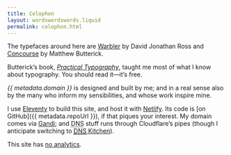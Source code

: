 ```yaml
---
title: Colophon
layout: wordswordswords.liquid
permalink: colophon.html
---
```


The typefaces around here are
<a href="https://djr.com/warbler" rel="external" target="_blank">Warbler</a> by
David Jonathan Ross and
<a href="https://mbtype.com/fonts/concourse" rel="external" target="_blank">Concourse</a>
by Matthew Butterick.

Butterick’s book,
<a href="https://practicaltypography.com" rel="external" target="_blank"><i>Practical
Typography</i></a>, taught me most of what I know about typography. You should
read it&mdash;it’s free.

<i>{{ metadata.domain }}</i> is designed and built by me; and in a real sense
also by the many who inform my sensibilities, and whose work inspire mine.

I use <a href="https://www.11ty.dev" rel="external" target="_blank">Eleventy</a>
to build this site, and host it with
<a href="https://www.netlify.com" rel="external" target="_blank">Netlify</a>.
Its code is [on GitHub]({{ metadata.repoUrl }}), if that piques your interest.
My domain comes via
<a href="https://www.gandi.net" rel="external" target="_blank">Gandi</a>; and
<abbr title="Domain Name System">DNS</abbr> stuff runs through Cloudflare’s
pipes (though I anticipate switching to
<a href="https://dns.kitchen" rel="external" target="_blank"><abbr title="Domain Name System">DNS</abbr> Kitchen</a>).

This site has [no analytics](/privacy).
